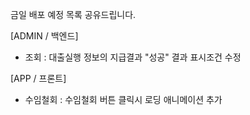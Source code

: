 금일 배포 예정 목록 공유드립니다.

[ADMIN / 백엔드]
- 조회 : 대출실행 정보의 지급결과 "성공" 결과 표시조건 수정

[APP / 프론트]
- 수임철회 : 수임철회 버튼 클릭시 로딩 애니메이션 추가